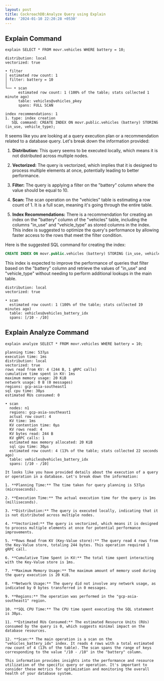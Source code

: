 ```yaml
---
layout: post
title: CockroachDB:Analyze Query using Explain
date: '2024-01-10 22:20:28 +0530'
---
```


## Explain Command

```
explain SELECT * FROM movr.vehicles WHERE battery = 10;
```

```
distribution: local
vectorized: true

• filter
│ estimated row count: 1
│ filter: battery = 10
│
└── • scan
      estimated row count: 1 (100% of the table; stats collected 1 minute ago)
      table: vehicles@vehicles_pkey
      spans: FULL SCAN

index recommendations: 1
1. type: index creation
   SQL command: CREATE INDEX ON movr.public.vehicles (battery) STORING (in_use, vehicle_type);
```

It seems like you are looking at a query execution plan or a recommendation related to a database query. Let's break down the information provided:

1. **Distribution:** This query seems to be executed locally, which means it is not distributed across multiple nodes.

2. **Vectorized:** The query is vectorized, which implies that it is designed to process multiple elements at once, potentially leading to better performance.

3. **Filter:** The query is applying a filter on the "battery" column where the value should be equal to 10.

4. **Scan:** The scan operation on the "vehicles" table is estimating a row count of 1. It is a full scan, meaning it's going through the entire table.

5. **Index Recommendations:** There is a recommendation for creating an index on the "battery" column of the "vehicles" table, including the columns "in_use" and "vehicle_type" as stored columns in the index. This index is suggested to optimize the query's performance by allowing faster access to the rows that meet the filter condition.

Here is the suggested SQL command for creating the index:

```sql
CREATE INDEX ON movr.public.vehicles (battery) STORING (in_use, vehicle_type);
```

This index is expected to improve the performance of queries that filter based on the "battery" column and retrieve the values of "in_use" and "vehicle_type" without needing to perform additional lookups in the main table.

```
distribution: local
vectorized: true

• scan
  estimated row count: 1 (100% of the table; stats collected 19 minutes ago)
  table: vehicles@vehicles_battery_idx
  spans: [/10 - /10]
```

## Explain Analyze Command


```
explain analyze SELECT * FROM movr.vehicles WHERE battery = 10;
```



```
planning time: 537µs
execution time: 1ms
distribution: local
vectorized: true
rows read from KV: 4 (244 B, 1 gRPC calls)
cumulative time spent in KV: 1ms
maximum memory usage: 20 KiB
network usage: 0 B (0 messages)
regions: gcp-asia-southeast1
sql cpu time: 30µs
estimated RUs consumed: 0

• scan
  nodes: n1
  regions: gcp-asia-southeast1
  actual row count: 4
  KV time: 1ms
  KV contention time: 0µs
  KV rows read: 4
  KV bytes read: 244 B
  KV gRPC calls: 1
  estimated max memory allocated: 20 KiB
  sql cpu time: 30µs
  estimated row count: 4 (13% of the table; stats collected 22 seconds ago)
  table: vehicles@vehicles_battery_idx
  spans: [/10 - /10]
```

```
It looks like you have provided details about the execution of a query or operation in a database. Let's break down the information:

1. **Planning Time:** The time taken for query planning is 537µs (microseconds).

2. **Execution Time:** The actual execution time for the query is 1ms (milliseconds).

3. **Distribution:** The query is executed locally, indicating that it is not distributed across multiple nodes.

4. **Vectorized:** The query is vectorized, which means it is designed to process multiple elements at once for potential performance improvements.

5. **Rows Read from KV (Key-Value store):** The query read 4 rows from the Key-Value store, totaling 244 bytes. This operation required 1 gRPC call.

6. **Cumulative Time Spent in KV:** The total time spent interacting with the Key-Value store is 1ms.

7. **Maximum Memory Usage:** The maximum amount of memory used during the query execution is 20 KiB.

8. **Network Usage:** The query did not involve any network usage, as indicated by 0 bytes transferred in 0 messages.

9. **Regions:** The operation was performed in the "gcp-asia-southeast1" region.

10. **SQL CPU Time:** The CPU time spent executing the SQL statement is 30µs.

11. **Estimated RUs Consumed:** The estimated Resource Units (RUs) consumed by the query is 0, which suggests minimal impact on the database resources.

12. **Scan:** The main operation is a scan on the "vehicles_battery_idx" index. It reads 4 rows with a total estimated row count of 4 (13% of the table). The scan spans the range of keys corresponding to the value "/10 - /10" in the "battery" column.

This information provides insights into the performance and resource utilization of the specific query or operation. It's important to consider these metrics for optimization and monitoring the overall health of your database system.
```